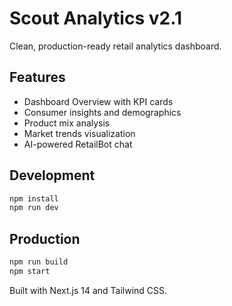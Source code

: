 # Scout Analytics v2.1

Clean, production-ready retail analytics dashboard.

## Features

- Dashboard Overview with KPI cards
- Consumer insights and demographics  
- Product mix analysis
- Market trends visualization
- AI-powered RetailBot chat

## Development

```bash
npm install
npm run dev
```

## Production

```bash
npm run build
npm start
```

Built with Next.js 14 and Tailwind CSS.